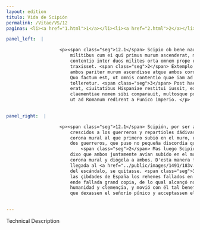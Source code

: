 ```yaml
---
layout: edition
titulo: Vida de Scipión
permalink: /Vitae/VS/12
paginas: <li><a href="1.html">1</a></li><li><a href="2.html">2</a></li><li><a href="3.html">3</a></li><li><a href="4.html">4</a></li><li><a href="5.html">5</a></li><li><a href="6.html">6</a></li><li><a href="7.html">7</a></li><li><a href="8.html">8</a></li><li><a href="9.html">9</a></li><li><a href="10.html">10</a></li><li><a href="11.html">11</a></li><li><a href="12.html">12</a></li><li><a href="13.html">13</a></li><li><a href="14.html">14</a></li><li><a href="15.html">15</a></li><li><a href="16.html">16</a></li><li><a href="17.html">17</a></li><li><a href="18.html">18</a></li><li><a href="19.html">19</a></li><li><a href="20.html">20</a></li><li><a href="21.html">21</a></li><li><a href="22.html">22</a></li><li><a href="23.html">23</a></li><li><a href="24.html">24</a></li><li><a href="25.html">25</a></li><li><a href="26.html">26</a></li><li><a href="27.html">27</a></li><li><a href="28.html">28</a></li><li><a href="29.html">29</a></li><li><a href="30.html">30</a></li><li><a href="31.html">31</a></li><li><a href="32.html">32</a></li><li><a href="33.html">33</a></li><li><a href="34.html">34</a></li><li><a href="35.html">35</a></li><li><a href="36.html">36</a></li><li><a href="37.html">37</a></li><li><a href="38.html">38</a></li><li><a href="39.html">39</a></li><li><a href="40.html">40</a></li><li><a href="41.html">41</a></li><li><a href="42.html">42</a></li><li><a href="43.html">43</a></li><li><a href="44.html">44</a></li><li><a href="45.html">45</a></li><li><a href="46.html">46</a></li><li><a href="47.html">47</a></li><li><a href="48.html">48</a></li><li><a href="49.html">49</a></li><li><a href="50.html">50</a></li><li><a href="51.html">51</a></li><li><a href="52.html">52</a></li><li><a href="53.html">53</a></li><li><a href="54.html">54</a></li><li><a href="55.html">55</a></li><li><a href="56.html">56</a></li><li><a href="57.html">57</a></li><li><a href="58.html">58</a></li><li><a href="59.html">59</a></li><li><a href="60.html">60</a></li><li><a href="61.html">61</a></li><li><a href="62.html">62</a></li><li><a href="63.html">63</a></li><li><a href="64.html">64</a></li><li><a href="65.html">65</a></li><li><a href="66.html">66</a></li><li><a href="67.html">67</a></li><li><a href="68.html">68</a></li><li><a href="69.html">69</a></li><li><a href="70.html">70</a></li><li><a href="71.html">71</a></li><li><a href="72.html">72</a></li><li><a href="73.html">73</a></li><li><a href="74.html">74</a></li>

panel_left:  |

                    <p><span class="seg">12.1</span> Scipio ob bene nauatam operam collaudatis donatisque
                        militibus cum ei qui primus murum ascenderat, muralis corona danda esset et
                        contentio inter duos milites orta omnem prope exercitum in certamen
                        traxisset. <span class="seg">2</span> Extemplo concione aduocata compertum se habere dixit
                        ambos pariter murum ascendisse atque ambos coronis muralibus donandos esse.
                        Quo factum est, ut omnis contentio quae iam ad summum peruenerat,
                        tolleretur. <span class="seg">3</span> Post haec obsides quorum in ea urbe ingens copia
                        erat, ciuitatibus Hispaniae restitui iussit, ex quo maxime humanitatis et
                        claementiae nomen sibi comparauit, multosque populos hac indulgentia mouit,
                        ut ad Romanum redirent a Punico imperio. </p>
                

panel_right:  |

                    <p><span class="seg">12.1</span> Scipión, por ser aquello tan bien concluydo, dixo loores
                        crescidos a los guerreros y repartioles dádivas, pero aviéndose de dar
                        corona mural al que primero subió en el muro, recresçió contienda tal entre
                        dos guerreros, que puso no pequeña discordia quasi en todo el exército.
                            <span class="seg">2</span> Mas luego Scipión mandó que se juntassen a la conción y
                        dixo que ambos juntamente avían subido en el muro y que ambos avían merecido
                        corona mural y diógela a ambos. D'esta manera fizo que aquella contienda, ya
                        llegada al <a href="../public/images/1491/183v.jpg" target="new"><img class="facs" src="https://alfonsodepalencia.github.io/Vitae/public/images/facs_icon.jpg"/></a>[183v,a] colmo
                        del escándalo, se quitasse. <span class="seg">3</span> Después d'esto, mandó restituyr a
                        las çibdades de España los rehenes fallados en aquella çibdad de que fue
                        ende fallada grand copia, de lo qual alcançó nombrada muy prinçipal de
                        humanidad y clemençia, y movió con él tal benefiçio a muchos pueblos para
                        que dexassen el señorío púnico y acceptassen el romano. </p>
                

---
```


Technical Description 
